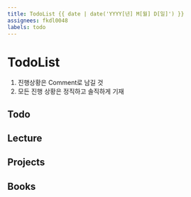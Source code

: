 ```yaml
---
title: TodoList {{ date | date('YYYY[년] M[월] D[일]') }}
assignees: fkdl0048
labels: todo
---
```


# TodoList

1. 진행상황은 Comment로 남길 것
2. 모든 진행 상황은 정직하고 솔직하게 기재

## Todo  

## Lecture

## Projects

## Books
